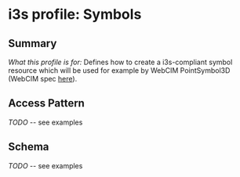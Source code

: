# i3s profile: Symbols 

## Summary

*What this profile is for:* Defines how to create a i3s-compliant symbol resource which will be used for example by WebCIM PointSymbol3D (WebCIM spec [here](https://devtopia.esri.com/Zurich-R-D-Center/webscene-spec/tree/master/symbology)).

## Access Pattern

*TODO* -- see examples

## Schema

*TODO* -- see examples